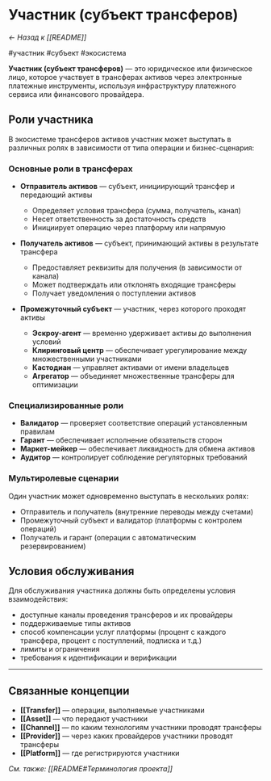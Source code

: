 # Участник (субъект трансферов)

*← Назад к [[README]]*

#участник #субъект #экосистема

**Участник (субъект трансферов)** — это юридическое или физическое лицо, которое участвует в трансферах активов через электронные платежные инструменты, используя инфраструктуру платежного сервиса или финансового провайдера.

## Роли участника

В экосистеме трансферов активов участник может выступать в различных ролях в зависимости от типа операции и бизнес-сценария:

### Основные роли в трансферах

- **Отправитель активов** — субъект, инициирующий трансфер и передающий активы
  - Определяет условия трансфера (сумма, получатель, канал)
  - Несет ответственность за достаточность средств
  - Инициирует операцию через платформу или напрямую

- **Получатель активов** — субъект, принимающий активы в результате трансфера  
  - Предоставляет реквизиты для получения (в зависимости от канала)
  - Может подтверждать или отклонять входящие трансферы
  - Получает уведомления о поступлении активов

- **Промежуточный субъект** — участник, через которого проходят активы
  - **Эскроу-агент** — временно удерживает активы до выполнения условий
  - **Клиринговый центр** — обеспечивает урегулирование между множественными участниками
  - **Кастодиан** — управляет активами от имени владельцев
  - **Агрегатор** — объединяет множественные трансферы для оптимизации

### Специализированные роли

- **Валидатор** — проверяет соответствие операций установленным правилам
- **Гарант** — обеспечивает исполнение обязательств сторон
- **Маркет-мейкер** — обеспечивает ликвидность для обмена активов
- **Аудитор** — контролирует соблюдение регуляторных требований

### Мультиролевые сценарии

Один участник может одновременно выступать в нескольких ролях:
- Отправитель и получатель (внутренние переводы между счетами)
- Промежуточный субъект и валидатор (платформы с контролем операций)
- Получатель и гарант (операции с автоматическим резервированием)

## Условия обслуживания

Для обслуживания участника должны быть определены условия взаимодействия:
- доступные каналы проведения трансферов и их провайдеры
- поддерживаемые типы активов
- способ компенсации услуг платформы (процент с каждого трансфера, процент с поступлений, подписка и т.д.) 
- лимиты и ограничения
- требования к идентификации и верификации

---

## Связанные концепции

- **[[Transfer]]** — операции, выполняемые участниками
- **[[Asset]]** — что передают участники
- **[[Channel]]** — по каким технологиям участники проводят трансферы
- **[[Provider]]** — через каких провайдеров участники проводят трансферы
- **[[Platform]]** — где регистрируются участники

*См. также: [[README#Терминология проекта]]*
